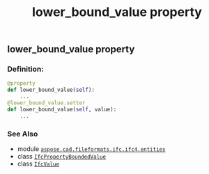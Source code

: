 ﻿---
title: lower_bound_value property
second_title: Aspose.CAD for Python via .NET API References
description: 
type: docs
weight: 70
url: /python-net/aspose.cad.fileformats.ifc.ifc4.entities/ifcpropertyboundedvalue/lower_bound_value/
is_root: false
---

## lower_bound_value property

### Definition:
```python
@property
def lower_bound_value(self):
    ...
@lower_bound_value.setter
def lower_bound_value(self, value):
    ...
```

### See Also
* module [`aspose.cad.fileformats.ifc.ifc4.entities`](../../)
* class [`IfcPropertyBoundedValue`](/cad/python-net/aspose.cad.fileformats.ifc.ifc4.entities/ifcpropertyboundedvalue)
* class [`IfcValue`](/cad/python-net/aspose.cad.fileformats.ifc.ifc4.types/ifcvalue)
